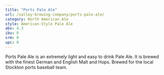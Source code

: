 ```yaml
---
title: "Ports Pale Ale"
url: /valley-brewing-company/ports-pale-ale/
category: North American Ale
style: American-Style Pale Ale
abv: 4.3
ibu: 0
srm: 0
upc: 0
---
```

Ports Pale Ale is an extremely light and easy to drink Pale Ale. It is brewed with the finest German and English Malt and Hops. Brewed for the local Stockton ports baseball team.
